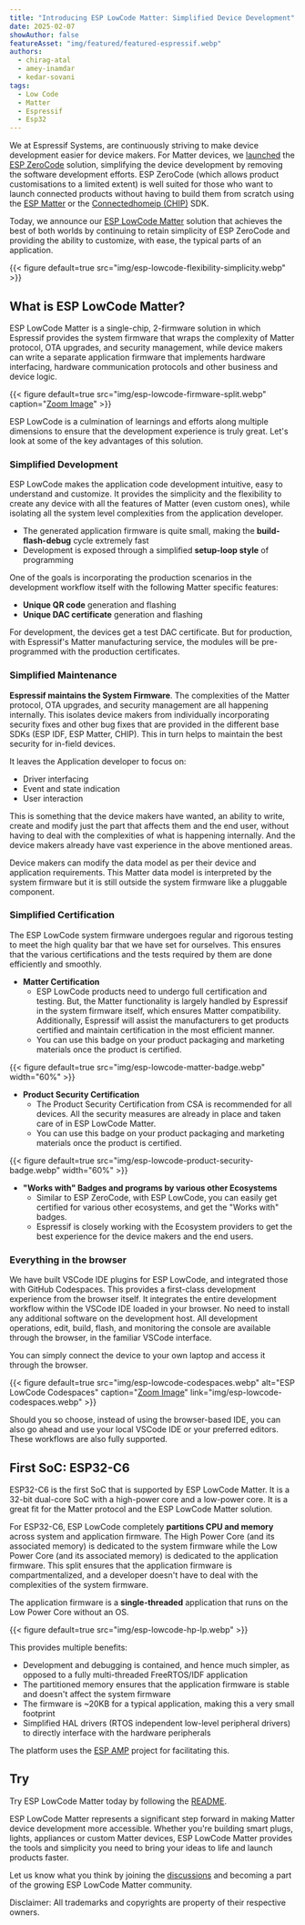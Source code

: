 ```yaml
---
title: "Introducing ESP LowCode Matter: Simplified Device Development"
date: 2025-02-07
showAuthor: false
featureAsset: "img/featured/featured-espressif.webp"
authors:
  - chirag-atal
  - amey-inamdar
  - kedar-sovani
tags:
  - Low Code
  - Matter
  - Espressif
  - Esp32
---
```


We at Espressif Systems, are continuously striving to make device development easier for device makers. For Matter devices, we [launched](https://developer.espressif.com/blog/announcing-esp-zerocode/) the [ESP ZeroCode](https://zerocode.espressif.com/) solution, simplifying the device development by removing the software development efforts. ESP ZeroCode (which allows product customisations to a limited extent) is well suited for those who want to launch connected products without having to build them from scratch using the [ESP Matter](https://github.com/espressif/esp-matter) or the [Connectedhomeip (CHIP)](https://github.com/project-chip/connectedhomeip) SDK.

Today, we announce our [ESP LowCode Matter](https://github.com/espressif/esp-lowcode-matter) solution that achieves the best of both worlds by continuing to retain simplicity of ESP ZeroCode and providing the ability to customize, with ease, the typical parts of an application.

{{< figure
    default=true
    src="img/esp-lowcode-flexibility-simplicity.webp"
    >}}

## What is ESP LowCode Matter?

ESP LowCode Matter is a single-chip, 2-firmware solution in which Espressif provides the system firmware that wraps the complexity of Matter protocol, OTA upgrades, and security management, while device makers can write a separate application firmware that implements hardware interfacing, hardware communication protocols and other business and device logic.

{{< figure
    default=true
    src="img/esp-lowcode-firmware-split.webp"
    caption="[Zoom Image](img/esp-lowcode-firmware-split.webp)"
    >}}

ESP LowCode is a culmination of learnings and efforts along multiple dimensions to ensure that the development experience is truly great. Let's look at some of the key advantages of this solution.

### Simplified Development

ESP LowCode makes the application code development intuitive, easy to understand and customize. It provides the simplicity and the flexibility to create any device with all the features of Matter (even custom ones), while isolating all the system level complexities from the application developer.

* The generated application firmware is quite small, making the **build-flash-debug** cycle extremely fast
* Development is exposed through a simplified **setup-loop style** of programming

One of the goals is incorporating the production scenarios in the development workflow itself with the following Matter specific features:

* **Unique QR code** generation and flashing
* **Unique DAC certificate** generation and flashing

For development, the devices get a test DAC certificate. But for production, with Espressif's Matter manufacturing service, the modules will be pre-programmed with the production certificates.

### Simplified Maintenance

**Espressif maintains the System Firmware**. The complexities of the Matter protocol, OTA upgrades, and security management are all happening internally. This isolates device makers from individually incorporating security fixes and other bug fixes that are provided in the different base SDKs (ESP IDF, ESP Matter, CHIP). This in turn helps to maintain the best security for in-field devices.

It leaves the Application developer to focus on:

* Driver interfacing
* Event and state indication
* User interaction

This is something that the device makers have wanted, an ability to write, create and modify just the part that affects them and the end user, without having to deal with the complexities of what is happening internally. And the device makers already have vast experience in the above mentioned areas.

Device makers can modify the data model as per their device and application requirements. This Matter data model is interpreted by the system firmware but it is still outside the system firmware like a pluggable component.

### Simplified Certification

The ESP LowCode system firmware undergoes regular and rigorous testing to meet the high quality bar that we have set for ourselves. This ensures that the various certifications and the tests required by them are done efficiently and smoothly.

* **Matter Certification**
  * ESP LowCode products need to undergo full certification and testing. But, the Matter functionality is largely handled by Espressif in the system firmware itself, which ensures Matter compatibility. Additionally, Espressif will assist the manufacturers to get products certified and maintain certification in the most efficient manner.
  * You can use this badge on your product packaging and marketing materials once the product is certified.

{{< figure
    default=true
    src="img/esp-lowcode-matter-badge.webp"
    width="60%"
    >}}

* **Product Security Certification**
  * The Product Security Certification from CSA is recommended for all devices. All the security measures are already in place and taken care of in ESP LowCode Matter.
  * You can use this badge on your product packaging and marketing materials once the product is certified.

{{< figure
    default=true
    src="img/esp-lowcode-product-security-badge.webp"
    width="60%"
    >}}

* **"Works with" Badges and programs by various other Ecosystems**
  * Similar to ESP ZeroCode, with ESP LowCode, you can easily get certified for various other ecosystems, and get the "Works with" badges.
  * Espressif is closely working with the Ecosystem providers to get the best experience for the device makers and the end users.

### Everything in the browser

We have built VSCode IDE plugins for ESP LowCode, and integrated those with GitHub Codespaces. This provides a first-class development experience from the browser itself. It integrates the entire development workflow within the VSCode IDE loaded in your browser. No need to install any additional software on the development host. All development operations, edit, build, flash, and monitoring the console are available through the browser, in the familiar VSCode interface.

You can simply connect the device to your own laptop and access it through the browser.

{{< figure
    default=true
    src="img/esp-lowcode-codespaces.webp"
    alt="ESP LowCode Codespaces"
    caption="[Zoom Image](img/esp-lowcode-codespaces.webp)"
    link="img/esp-lowcode-codespaces.webp"
    >}}

Should you so choose, instead of using the browser-based IDE, you can also go ahead and use your local VSCode IDE or your preferred editors. These workflows are also fully supported.

## First SoC: ESP32-C6

ESP32-C6 is the first SoC that is supported by ESP LowCode Matter. It is a 32-bit dual-core SoC with a high-power core and a low-power core. It is a great fit for the Matter protocol and the ESP LowCode Matter solution.

For ESP32-C6, ESP LowCode completely **partitions CPU and memory** across system and application firmware. The High Power Core (and its associated memory) is dedicated to the system firmware while the Low Power Core (and its associated memory) is dedicated to the application firmware. This split ensures that the application firmware is compartmentalized, and a developer doesn't have to deal with the complexities of the system firmware.

The application firmware is a **single-threaded** application that runs on the Low Power Core without an OS.

{{< figure
    default=true
    src="img/esp-lowcode-hp-lp.webp"
    >}}

This provides multiple benefits:

* Development and debugging is contained, and hence much simpler, as opposed to a fully multi-threaded FreeRTOS/IDF application
* The partitioned memory ensures that the application firmware is stable and doesn't affect the system firmware
* The firmware is ~20KB for a typical application, making this a very small footprint
* Simplified HAL drivers (RTOS independent low-level peripheral drivers) to directly interface with the hardware peripherals

The platform uses the [ESP AMP](https://github.com/espressif/esp-amp) project for facilitating this.

## Try

Try ESP LowCode Matter today by following the [README](https://github.com/espressif/esp-lowcode-matter).

ESP LowCode Matter represents a significant step forward in making Matter device development more accessible. Whether you're building smart plugs, lights, appliances or custom Matter devices, ESP LowCode Matter provides the tools and simplicity you need to bring your ideas to life and launch products faster.

Let us know what you think by joining the [discussions](https://github.com/espressif/esp-lowcode-matter/discussions) and becoming a part of the growing ESP LowCode Matter community.

Disclaimer: All trademarks and copyrights are property of their respective owners.
